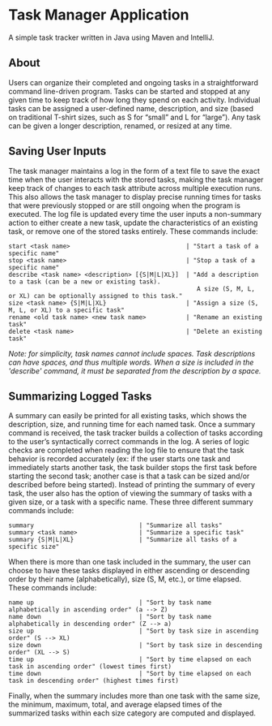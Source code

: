 # Task Manager Application
A simple task tracker written in Java using Maven and IntelliJ.

## About
Users can organize their completed and ongoing tasks in a straightforward command line-driven program. Tasks can be started and stopped at any given time to keep track of how long they spend on each activity. Individual tasks can be assigned a user-defined name, description, and size (based on traditional T-shirt sizes, such as S for “small” and L for “large”). Any task can be given a longer description, renamed, or resized at any time. 
## Saving User Inputs
The task manager maintains a log in the form of a text file to save the exact time when the user interacts with the stored tasks, making the task manager keep track of changes to each task attribute across multiple execution runs. This also allows the task manager to display precise running times for tasks that were previously stopped or are still ongoing when the program is executed. The log file is updated every time the user inputs a non-summary action to either create a new task, update the characteristics of an existing task, or remove one of the stored tasks entirely. These commands include: 
~~~
start <task name>                                | "Start a task of a specific name"
stop <task name>                                 | "Stop a task of a specific name"
describe <task name> <description> [{S|M|L|XL}]  | "Add a description to a task (can be a new or existing task).
                                                    A size (S, M, L, or XL) can be optionally assigned to this task."
size <task name> {S|M|L|XL}                      | "Assign a size (S, M, L, or XL) to a specific task"
rename <old task name> <new task name>           | "Rename an existing task"
delete <task name>                               | "Delete an existing task"
~~~
*Note: for simplicity, task names cannot include spaces. Task descriptions can have spaces, and thus multiple words. When a size is included in the 'describe' command, it must be separated from the description by a space.*

## Summarizing Logged Tasks
A summary can easily be printed for all existing tasks, which shows the description, size, and running time for each named task. Once a summary command is received, the task tracker builds a collection of tasks according to the user’s syntactically correct commands in the log. A series of logic checks are completed when reading the log file to ensure that the task behavior is recorded accurately (ex: if the user starts one task and immediately starts another task, the task builder stops the first task before starting the second task; another case is that a task can be sized and/or described before being started). Instead of printing the summary of every task, the user also has the option of viewing the summary of tasks with a given size, or a task with a specific name. These three different summary commands include:
~~~
summary                             | "Summarize all tasks"
summary <task name>                 | "Summarize a specific task"
summary {S|M|L|XL}                  | "Summarize all tasks of a specific size"
~~~

When there is more than one task included in the summary, the user can choose to have these tasks displayed in either ascending or descending order by their name (alphabetically), size (S, M, etc.), or time elapsed. These commands include:
~~~
name up                             | "Sort by task name alphabetically in ascending order" (a --> Z)
name down                           | "Sort by task name alphabetically in descending order" (Z --> a)
size up                             | "Sort by task size in ascending order" (S --> XL)
size down                           | "Sort by task size in descending order" (XL --> S)
time up                             | "Sort by time elapsed on each task in ascending order" (lowest times first)
time down                           | "Sort by time elapsed on each task in descending order" (highest times first)
~~~

Finally, when the summary includes more than one task with the same size, the minimum, maximum, total, and average elapsed times of the summarized tasks within each size category are computed and displayed.
